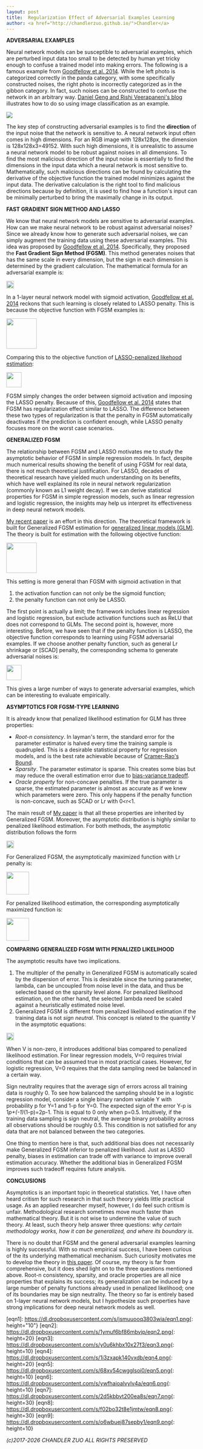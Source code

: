 ```yaml
---
layout: post
title:  Regularization Effect of Adversarial Examples Learning
author: <a href="http://chandlerzuo.github.io/">Chandler</a>
---
```


**ADVERSARIAL EXAMPLES**

Neural network models can be susceptible to adversarial examples, which are perturbed input data too small to be detected by human yet tricky enough to confuse a trained model into making errors. The following is a famous example from [Goodfellow et al. 2014][2]. While the left photo is categorized correctly in the panda category, with some specifically constructed noises, the right photo is incorrectly categorized as in the gibbon category. In fact, such noises can be constructed to confuse the network in an arbitrary way. [Daniel Geng and Rishi Veerapaneni's blog](https://ml.berkeley.edu/blog/2018/01/10/adversarial-examples/) illustrates how to do so using image classification as an example.

![](https://ml.berkeley.edu/blog/assets/2017-10-31-adversarial-examples/goodfellow.png) 

The key step of constructing adversarial examples is to find the **direction** of the input noise that the network is sensitive to. A neural network input often comes in high dimensions. For an RGB image with 128x128px, the dimension is 128x128x3=49152. With such high dimensions, it is unrealistic to assume a neural network model to be robust against noises in all dimensions. To find the most malicious direction of the input noise is essentially to find the dimensions in the input data which a neural network is most sensitive to. Mathematically, such malicious directions can be found by calculating the derivative of the objective function the trained model minimizes against the input data. The derivative calculation is the right tool to find malicious directions because by definition, it is used to find how a function's input can be minimally perturbed to bring the maximally change in its output.

**FAST GRADIENT SIGN METHOD AND LASSO**

We know that neural network models are sensitive to adversarial examples. How can we make neural network to be robust against adversarial noises? Since we already know how to generate such adversarial noises, we can simply augment the training data using these adversarial examples. This idea was proposed by [Goodfellow et al. 2014][2]. Specifically, they proposed the **Fast Gradient Sign Method (FGSM)**. This method generates noises that has the same scale in every dimension, but the sign in each dimension is determined by the gradient calculation. The mathematical formula for an adversarial example is:

<img src="https://dl.dropboxusercontent.com/s/jsmuuooq3803wia/eqn1.png" height="20"/>

In a 1-layer neural network model with sigmoid activation, [Goodfellow et al. 2014][2] reckons that such learning is closely related to LASSO penalty. This is because the objective function with FGSM examples is:

<img src="https://dl.dropboxusercontent.com/s/1ymuf6bf86mbvjp/eqn2.png" height="80"/>

Comparing this to the objective function of [LASSO-penalized likehood estimation](https://www.ncbi.nlm.nih.gov/pmc/articles/PMC3873110/):

<img src="https://dl.dropboxusercontent.com/s/y0u6khbx10x27f3/eqn3.png" height="40"/>

FGSM simply changes the order between sigmoid activation and imposing the LASSO penalty. Because of this, [Goodfellow et al. 2014][2] states that FGSM has regularization effect similar to LASSO. The difference between these two types of regularization is that the penalty in FGSM automatically deactivates if the prediction is confident enough, while LASSO penalty focuses more on the worst case scenarios.

**GENERALIZED FGSM**

The relationship between FGSM and LASSO motivates me to study the asymptotic behavior of FGSM in simple regression models. In fact, despite much numerical results showing the benefit of using FGSM for real data, there is not much theoretical justification. For LASSO, decades of theoretical research have yielded  much understanding on its benefits, which have well explained its role in neural network regularization (commonly known as L1 weight decay). If we can derive statistical properties for FGSM in simple regression models, such as linear regression and logistic regression, the insights may help us interpret its effectiveness in deep neural network models.

[My recent paper][1] is an effort in this direction. The theoretical framework is built for Generalized FGSM estimation for [generalized linear models (GLM)](https://en.wikipedia.org/wiki/Generalized_linear_model). The theory is built for estimation with the following objective function:

<img src="https://dl.dropboxusercontent.com/s/1i3zxapk140vxdb/eqn4.png" height="80"/>

This setting is more general than FGSM with sigmoid activation in that

1. the activation function can not only be the sigmoid function;
2. the penalty function can not only be LASSO.

The first point is actually a limit; the framework includes linear regression and logistic regression, but exclude activation functions such as ReLU that does not correspond to GLMs. The second point is, however, more interesting. Before, we have seen that if the penalty function is LASSO, the objective function corresponds to learning using FGSM adversarial examples. If we choose another penalty function, such as general Lr shrinkage or [SCAD] penalty, the corresponding schema to generate adversarial noises is:

<img src="https://dl.dropboxusercontent.com/s/68xv54cwgglsoi0/eqn5.png" height="40"/>

This gives a large number of ways to generate adversarial examples, which can be interesting to evaluate empirically.

**ASYMPTOTICS FOR FGSM-TYPE LEARNING**

It is already know that penalized likelihood estimation for GLM has three properties:

- *Root-n consistency*. In layman's term, the standard error for the parameter estimator is halved every time the training sample is quadrupled. This is a desirable statistical property for regression models, and is the best rate achievable because of [Cramer-Rao's Bound](https://en.wikipedia.org/wiki/Cram%C3%A9r%E2%80%93Rao_bound).
- *Sparsity*. The parameter estimator is sparse. This creates some bias but may reduce the overall estimation error due to [bias-variance tradeoff](http://www.cs.cmu.edu/~wcohen/10-601/bias-variance.pdf).
- *Oracle property* for non-concave penalties. If the true parameter is sparse, the estimated parameter is almost as accurate as if we knew which parameters were zero. This only happens if the penalty function is non-concave, such as SCAD or Lr with 0<r<1.

The main result of [My paper][1] is that all these properties are inherited by Generalized FGSM. Moreover, the asymptotic distribution is highly similar to penalized likelihood estimation. For both methods, the asymptotic distribution follows the form

<img src="https://dl.dropboxusercontent.com/s/ywfhaioalvylv4a/eqn6.png" height="20"/>

For Generalized FGSM, the asymptotically maximized function with Lr penalty is:

<img src="https://dl.dropboxusercontent.com/s/2d5kbbvt200ea8s/eqn7.png" height="60"/>

For penalized likelihood estimation, the corresponding asymptotically maximized function is:

<img src="https://dl.dropboxusercontent.com/s/f02bo32t8e1jmtw/eqn8.png" height="60"/>

**COMPARING GENERALIZED FGSM WITH PENALIZED LIKELIHOOD**

The asymptotic results have two implications.

1. The multipler of the penalty in Generalized FGSM is automatically scaled by the dispersion of error. This is desirable since the tuning parameter, lambda, can be uncoupled from noise level in the data, and thus be selected based on the sparsity level alone. For penalized likelihood estimation, on the other hand, the selected lambda need be scaled against a heuristically estimated noise level.
2. Generalized FGSM is different from penalized likelihood estimation if the training data is not *sign neutral*. This concept is related to the quantity V in the asymptotic equations:

<img src="https://dl.dropboxusercontent.com/s/o6wbuej87sepby1/eqn9.png" height="20"/>

When V is non-zero, it introduces additional bias compared to penalized likelihood estimation. For linear regression models, V=0 requires trivial conditions that can be assumed true in most practical cases. However, for logistic regression, V=0 requires that the data sampling need be balanced in a certain way.

Sign neutrality requires that the average sign of errors across all training data is roughly 0. To see how balanced the sampling should be in a logistic regression model, consider a single binary random variable Y with probability p for Y=1 and 1-p for Y=0. The expected sign of the error Y-p is 1*p+(-1)*(1-p)=2p-1. This is equal to 0 only when p=0.5. Intuitively, if the training data sampling is sign neutral, the average binary probability across all observations should be roughly 0.5. This condition is not satisfied for any data that are not balanced between the two categories.

One thing to mention here is that, such additional bias does not necessarily make Generalized FGSM inferior to penalized likelihood. Just as LASSO penalty, biases in estimation can trade off with variance to improve overall estimation accuracy. Whether the additional bias in Generalized FGSM improves such tradeoff requires future analysis.

**CONCLUSIONS**

Asymptotics is an important topic in theoretical statistics. Yet, I have often heard critism for such research in that such theory yields little practical usage. As an applied researcher myself, however, I do feel such critism is unfair. Methodological research sometimes move much faster than mathematical theory. But it is not wise to undermine the value of such theory. At least, such theory help answer three questions: *why certain methodology works, how it can be generalized, and where its boundary is*.

There is no doubt that FGSM and the general adversarial examples learning is highly successful. With so much empirical success, I have been curious of the its underlying mathematical mechanism. Such curiosity motivates me to develop the theory in [this paper][1]. Of course, my theory is far from comprehensive, but it does shed light on to the three questions mentioned above. Root-n consistency, sparsity, and oracle properties are all nice properties that explains its success; its generalization can be induced by a large number of penalty functions already used in penalized likelihood; one of its boundaries may be sign neutrality. The theory so far is entirely based on 1-layer neural network models, but I hypothesize such properties have strong implications for deep neural network models as well.

[1]: https://www.dropbox.com/s/1dtcb8s6ccpwbke/lasso_fgsm.pdf?dl=0
[2]: https://arxiv.org/abs/1412.6572
[eqn1]: https://dl.dropboxusercontent.com/s/jsmuuooq3803wia/eqn1.png{: height="10"}
[eqn2]: https://dl.dropboxusercontent.com/s/1ymuf6bf86mbvjp/eqn2.png{: height=20}
[eqn3]: https://dl.dropboxusercontent.com/s/y0u6khbx10x27f3/eqn3.png{: height=10}
[eqn4]: https://dl.dropboxusercontent.com/s/1i3zxapk140vxdb/eqn4.png{: height=20}
[eqn5]: https://dl.dropboxusercontent.com/s/68xv54cwgglsoi0/eqn5.png{: height=10}
[eqn6]: https://dl.dropboxusercontent.com/s/ywfhaioalvylv4a/eqn6.png{: height=10}
[eqn7]: https://dl.dropboxusercontent.com/s/2d5kbbvt200ea8s/eqn7.png{: height=30}
[eqn8]: https://dl.dropboxusercontent.com/s/f02bo32t8e1jmtw/eqn8.png{: height=30}
[eqn9]: https://dl.dropboxusercontent.com/s/o6wbuej87sepby1/eqn9.png{: height=10}

*(c)2017-2026 CHANDLER ZUO ALL RIGHTS PRESERVED*